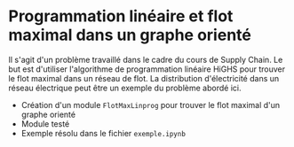 # Programmation linéaire et flot maximal dans un graphe orienté

Il s'agit d'un problème travaillé dans le cadre du cours de Supply Chain. Le but est d'utiliser l'algorithme de programmation linéaire HiGHS pour trouver le flot maximal dans un réseau de flot. La distribution d'électricité dans un réseau électrique peut être un exemple du problème abordé ici.

- Création d'un module `FlotMaxLinprog` pour trouver le flot maximal d'un graphe orienté
- Module testé
- Exemple résolu dans le fichier `exemple.ipynb` 
